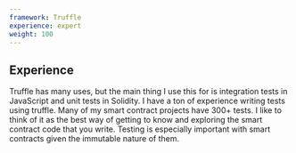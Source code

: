 ```yaml
---
framework: Truffle
experience: expert
weight: 100
---
```


## Experience
Truffle has many uses, but the main thing I use this for is integration tests in JavaScript and unit tests in Solidity. I have a ton of experience writing tests using truffle. Many of my smart contract projects have 300+ tests. I like to think of it as the best way of getting to know and exploring the smart contract code that you write. Testing is especially important with smart contracts given the immutable nature of them.
